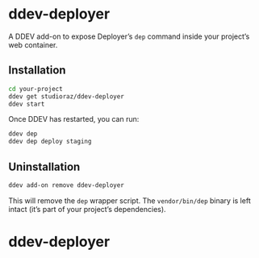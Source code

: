 # ddev-deployer

A DDEV add-on to expose Deployer’s `dep` command inside your project’s web container.

## Installation

```bash
cd your-project
ddev get studioraz/ddev-deployer
ddev start
```

Once DDEV has restarted, you can run:

```bash
ddev dep
ddev dep deploy staging
```

## Uninstallation

```bash
ddev add-on remove ddev-deployer
```

This will remove the `dep` wrapper script. The `vendor/bin/dep` binary is left intact (it’s part of your project’s dependencies).
# ddev-deployer
